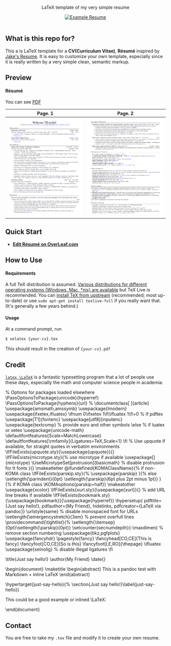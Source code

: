 

<p align="center">
  LaTeX template of my very simple resume
</p>

<div align="center">
  <a href="https://raw.githubusercontent.com/Soham-coder/latex_resume/main/resume.pdf">
    <img alt="Example Resume" src="https://img.shields.io/badge/resume-pdf-green.svg" />
  </a>
</div>

<br />

## What is this repo for?

This a is LaTeX template for a **CV(Curriculum Vitae)**, **Résumé**  inspired by [Jake's Resume](https://www.overleaf.com/latex/templates/jakes-resume/syzfjbzwjncs). It is easy to customize your own template, especially since it is really written by a very simple clean, semantic markup.



## Preview

#### Résumé

You can see [PDF](https://raw.githubusercontent.com/Soham-coder/latex_resume/main/resume.pdf)

| Page. 1 | Page. 2 |
|:---:|:---:|
| [![Résumé](https://raw.githubusercontent.com/Soham-coder/latex_resume/main/examples/resume-0.png)](https://raw.githubusercontent.com/Soham-coder/latex_resume/main/resume.pdf)  | [![Résumé](https://raw.githubusercontent.com/Soham-coder/latex_resume/main/examples/resume-1.png)](https://raw.githubusercontent.com/Soham-coder/latex_resume/main/resume.pdf) |


## Quick Start

* [**Edit Résumé on OverLeaf.com**](https://www.overleaf.com/latex/templates/jakes-resume/syzfjbzwjncs)



## How to Use

#### Requirements

A full TeX distribution is assumed.  [Various distributions for different operating systems (Windows, Mac, \*nix) are available](http://tex.stackexchange.com/q/55437) but TeX Live is recommended.
You can [install TeX from upstream](http://tex.stackexchange.com/q/1092) (recommended; most up-to-date) or use `sudo apt-get install texlive-full` if you really want that.  (It's generally a few years behind.)

#### Usage

At a command prompt, run

```bash
$ xelatex {your-cv}.tex
```

This should result in the creation of ``{your-cv}.pdf``


## Credit

[```latex \LaTeX```](http://www.latex-project.org) is a fantastic typesetting program that a lot of people use these days, especially the math and computer science people in academia.


% Options for packages loaded elsewhere
\PassOptionsToPackage{unicode}{hyperref}
\PassOptionsToPackage{hyphens}{url}
%
\documentclass[
]{article}
\usepackage{amsmath,amssymb}
\usepackage{lmodern}
\usepackage{ifxetex,ifluatex}
\ifnum 0\ifxetex 1\fi\ifluatex 1\fi=0 % if pdftex
  \usepackage[T1]{fontenc}
  \usepackage[utf8]{inputenc}
  \usepackage{textcomp} % provide euro and other symbols
\else % if luatex or xetex
  \usepackage{unicode-math}
  \defaultfontfeatures{Scale=MatchLowercase}
  \defaultfontfeatures[\rmfamily]{Ligatures=TeX,Scale=1}
\fi
% Use upquote if available, for straight quotes in verbatim environments
\IfFileExists{upquote.sty}{\usepackage{upquote}}{}
\IfFileExists{microtype.sty}{% use microtype if available
  \usepackage[]{microtype}
  \UseMicrotypeSet[protrusion]{basicmath} % disable protrusion for tt fonts
}{}
\makeatletter
\@ifundefined{KOMAClassName}{% if non-KOMA class
  \IfFileExists{parskip.sty}{%
    \usepackage{parskip}
  }{% else
    \setlength{\parindent}{0pt}
    \setlength{\parskip}{6pt plus 2pt minus 1pt}}
}{% if KOMA class
  \KOMAoptions{parskip=half}}
\makeatother
\usepackage{xcolor}
\IfFileExists{xurl.sty}{\usepackage{xurl}}{} % add URL line breaks if available
\IfFileExists{bookmark.sty}{\usepackage{bookmark}}{\usepackage{hyperref}}
\hypersetup{
  pdftitle={Just say hello!},
  pdfauthor={My Friend},
  hidelinks,
  pdfcreator={LaTeX via pandoc}}
\urlstyle{same} % disable monospaced font for URLs
\setlength{\emergencystretch}{3em} % prevent overfull lines
\providecommand{\tightlist}{%
  \setlength{\itemsep}{0pt}\setlength{\parskip}{0pt}}
\setcounter{secnumdepth}{-\maxdimen} % remove section numbering
\usepackage{tikz,pgfplots}
\usepackage{fancyhdr}
\pagestyle{fancy}
\fancyhead[CO,CE]{This is fancy}
\fancyfoot[CO,CE]{So is this}
\fancyfoot[LE,RO]{\thepage}
\ifluatex
  \usepackage{selnolig}  % disable illegal ligatures
\fi

\title{Just say hello!}
\author{My Friend}
\date{}

\begin{document}
\maketitle
\begin{abstract}
This is a pandoc test with Markdown + inline LaTeX
\end{abstract}

\hypertarget{just-say-hello}{%
\section{Just say hello!}\label{just-say-hello}}

This could be a good example or inlined \LaTeX:

\end{document}



## Contact

You are free to take my `.tex` file and modify it to create your own resume.
